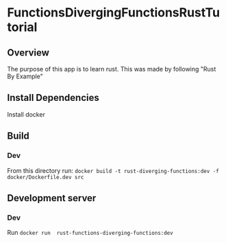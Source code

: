 # FunctionsDivergingFunctionsRustTutorial

## Overview
The purpose of this app is to learn rust. This was made by following "Rust By Example"

## Install Dependencies
Install docker

## Build
### Dev
From this directory run: `docker build -t rust-diverging-functions:dev -f docker/Dockerfile.dev src`

## Development server
### Dev
Run `docker run  rust-functions-diverging-functions:dev`
